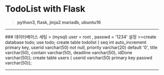 # TodoList with Flask
>**python3, flask, jinja2
>mariadb, ubuntu16**

<hr>
### 데이터베이스 세팅
> (mysql) user = root , passwd = '1234' 설정
>>create database todo;
use todo;
create table todolist (
seq int auto_increment primary key,
userid varchar(50) not null,
priority varchar(20) default '0',
title varchar(50),
contain varchar(50),
deadline varchar(50),
idDone varchar(50));
create table users (
userid varchar(50) primary key
passwd varchar(50));
<hr/>
